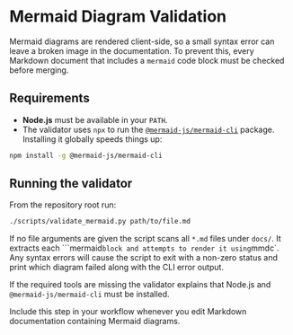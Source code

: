 # Mermaid Diagram Validation

Mermaid diagrams are rendered client-side, so a small syntax error can leave a broken image in the documentation. To prevent this, every Markdown document that includes a `mermaid` code block must be checked before merging.

## Requirements

- **Node.js** must be available in your `PATH`.
- The validator uses `npx` to run the [`@mermaid-js/mermaid-cli`](https://github.com/mermaid-js/mermaid-cli) package. Installing it globally speeds things up:

```bash
npm install -g @mermaid-js/mermaid-cli
```

## Running the validator

From the repository root run:

```bash
./scripts/validate_mermaid.py path/to/file.md
```

If no file arguments are given the script scans all `*.md` files under `docs/`.
It extracts each ```mermaid` block and attempts to render it using `mmdc`.
Any syntax errors will cause the script to exit with a non-zero status and print which diagram failed along with the CLI error output.

If the required tools are missing the validator explains that Node.js and `@mermaid-js/mermaid-cli` must be installed.

Include this step in your workflow whenever you edit Markdown documentation containing Mermaid diagrams.
